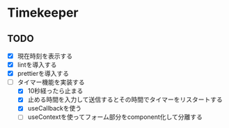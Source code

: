 # Timekeeper

## TODO
- [x] 現在時刻を表示する
- [x] lintを導入する
- [x] prettierを導入する
- [ ] タイマー機能を実装する
  - [x] 10秒経ったら止まる
  - [x] 止める時間を入力して送信するとその時間でタイマーをリスタートする
  - [x] useCallbackを使う
  - [ ] useContextを使ってフォーム部分をcomponent化して分離する
